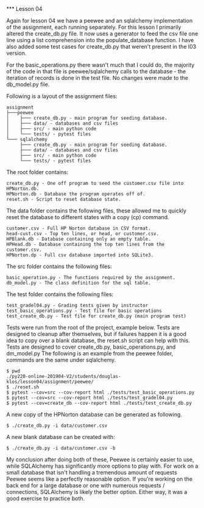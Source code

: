 *** Lesson 04

Again for lesson 04 we have a peewee and an sqlalchemy implementation of the
assignment, each running separately.  For this lesson I primarily altered the 
create_db.py file.  It now uses a generator to feed the csv file one line using
a list comprehension into the populate_database function.  I have also added
some test cases for create_db.py that weren't present in the l03 version.

For the basic_operations.py there wasn't much that I could do, the majority of
the code in that file is peewee/sqlalchemy calls to the database - the
iteration of records is done in the test file.  No changes were made to the
db_model.py file.

Following is a layout of the assignment files:
```
assignment
├───peewee
│    ├─── create_db.py - main program for seeding database.
│    ├─── data/ - databases and csv files
│    ├─── src/ - main python code
│    └─── tests/ - pytest files
└─── sqlalchemy
     ├─── create_db.py - main program for seeding database.
     ├─── data/ - databases and csv files
     ├─── src/ - main python code
     └─── tests/ - pytest files
```

The root folder contains:
```
create_db.py - One off program to seed the customer.csv file into HPNorton.db.
HPNorton.db - Database the program operates off of.
reset.sh - Script to reset database state.
```

The data folder contains the following files, these allowed me to quickly reset 
the database to different states with a copy (cp) command.
```
customer.csv - Full HP Norton database in CSV format.
head-cust.csv - Top ten lines, or head, or customer.csv.
HPBlank.db - Database containing only an empty table.
HPHead.db - Database containing the top ten lines from the customer.csv.
HPNorton.dp - Full csv database imported into SQLite3.
```

The src folder contains the following files:
```
basic_operation.py - The functions required by the assignment.
db_model.py - The class definition for the sql table.
```

The test folder contains the following files:
```
test_gradel04.py - Grading tests given by instructor
test_basic_operations.py - Test file for basic operations
test_create_db.py - Test file for create_db.py (main program test)
```

Tests were run from the root of the project, example below.  Tests are designed
to cleanup after themselves, but if failures happen it is a good idea to
copy over a blank database, the reset.sh script can help with this.
Tests are designed to cover create_db.py, basic_operations.py, and dm_model.py
The following is an example from the peewee folder, commands are the same under
sqlalchemy.

```
$ pwd
./py220-online-201904-V2/students/douglas-klos/lesson04/assignment/peewee/
$ ./reset.sh
$ pytest --cov=src --cov-report html ./tests/test_basic_operations.py
$ pytest --cov=src --cov-report html ./tests/test_gradel04.py
$ pytest --cov=create_db --cov-report html ./tests/test_create_db.py
```

A new copy of the HPNorton database can be generated as following.
```
$ ./create_db.py -i data/customer.csv
```

A new blank database can be created with:
```
$ ./create_db.py -i data/customer.csv -b
```

My conclusion after doing both of these, Peewee is certainly easier to use, 
while SQLAlchemy has significantly more options to play with.  For work on a
small database that isn't handling a tremendous amount of requests Peewee seems
like a perfectly reasonable option.  If you're working on the back end for a
large database or one with numerous requests / connections, SQLAlchemy is likely
the better option.  Either way, it was a good exercise to practice both.